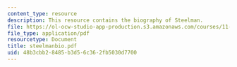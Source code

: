 ```yaml
---
content_type: resource
description: This resource contains the biography of Steelman.
file: https://ol-ocw-studio-app-production.s3.amazonaws.com/courses/11-941-disaster-vulnerability-and-resilience-spring-2005/48b3cbb28485b3d56c362fb5030d7700_steelmanbio.pdf
file_type: application/pdf
resourcetype: Document
title: steelmanbio.pdf
uid: 48b3cbb2-8485-b3d5-6c36-2fb5030d7700
---
```

